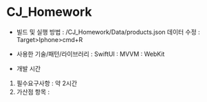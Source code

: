# CJ_Homework
- 빌드 및 실행 방법
 : /CJ_Homework/Data/products.json 데이터 수정
 : Target>Iphone>cmd+R
 
- 사용한 기술/패턴/라이브러리
 : SwiftUI
 : MVVM
 : WebKit
 
- 개발 시간
 1. 필수요구사항
    :   약 2시간
 2. 가산점 항목
    :   
